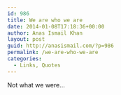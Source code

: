 ```yaml
---
id: 986
title: We are who we are
date: 2014-01-08T17:18:36+00:00
author: Anas Ismail Khan
layout: post
guid: http://anasismail.com/?p=986
permalink: /we-are-who-we-are
categories:
  - Links, Quotes
---
```

Not what we were&#8230;